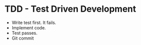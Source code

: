 # TDD - Test Driven Development

* Write test first. It fails.
* Implement code.
* Test passes.
* Git commit


